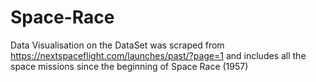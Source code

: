 # Space-Race
Data Visualisation on the DataSet was scraped from https://nextspaceflight.com/launches/past/?page=1 and includes all the space missions since the beginning of Space Race (1957)
